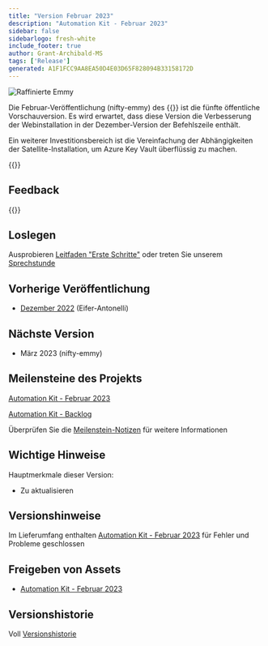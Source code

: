 ```yaml
---
title: "Version Februar 2023"
description: "Automation Kit - Februar 2023"
sidebar: false
sidebarlogo: fresh-white
include_footer: true
author: Grant-Archibald-MS
tags: ['Release']
generated: A1F1FCC9AA8EA50D4E03D65F828094B33158172D
---
```


<div class="optional">

![Raffinierte Emmy](/images/nifty-emmy.png)

Die Februar-Veröffentlichung (nifty-emmy) des {{<product-name>}} ist die fünfte öffentliche Vorschauversion. Es wird erwartet, dass diese Version die Verbesserung der Webinstallation in der Dezember-Version der Befehlszeile enthält.

Ein weiterer Investitionsbereich ist die Vereinfachung der Abhängigkeiten der Satellite-Installation, um Azure Key Vault überflüssig zu machen.

</div>

<div class="optional">

{{<presentationStyles>}}

## Feedback

{{<questions name="/content/de/releases/feburary-2023.json" completed="Vielen Dank für Ihr Feedback" showNavigationButtons="false" locale="de">}}

</div>

<div class="optional">

## Loslegen

Ausprobieren [Leitfaden "Erste Schritte"](/de/get-started) oder treten Sie unserem [Sprechstunde](/de/office-hours)

## Vorherige Veröffentlichung

- [Dezember 2022](/de/releases/december-2022) (Eifer-Antonelli)

## Nächste Version

- März 2023 (nifty-emmy)

## Meilensteine des Projekts

[Automation Kit - Februar 2023](https://github.com/orgs/microsoft/projects/486/views/9)

[Automation Kit - Backlog](https://github.com/orgs/microsoft/projects/486/views/1)

Überprüfen Sie die [Meilenstein-Notizen](/de/releases/milestones) für weitere Informationen

## Wichtige Hinweise

Hauptmerkmale dieser Version:

- Zu aktualisieren

## Versionshinweise

Im Lieferumfang enthalten [Automation Kit - Februar 2023](https://github.com/microsoft/powercat-automation-kit/releases/tag/AutomationKit-February2023) für Fehler und Probleme geschlossen

## Freigeben von Assets

- [Automation Kit - Februar 2023](https://github.com/microsoft/powercat-automation-kit/releases/tag/AutomationKit-February2023)

## Versionshistorie

Voll [Versionshistorie](/de/releases)

</div>
